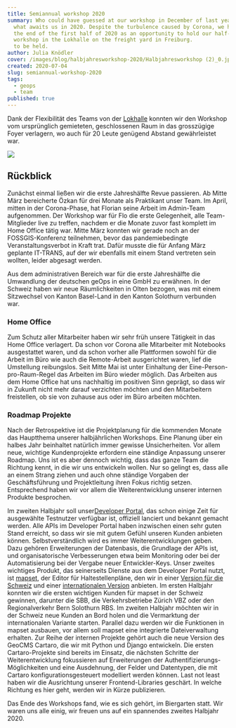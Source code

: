 ```yaml
---
title: Semiannual workshop 2020
summary: Who could have guessed at our workshop in December of last year
  what awaits us in 2020. Despite the turbulence caused by Corona, we have
  the end of the first half of 2020 as an opportunity to hold our half-year workshop on 09.07.2020 in the
  workshop in the Lokhalle on the freight yard in Freiburg.
  to be held.
author: Julia Knödler
cover: /images/blog/halbjahresworkshop-2020/Halbjahresworkshop (2)_0.jpg
created: 2020-07-04
slug: semiannual-workshop-2020
tags:
  - geops
  - team
published: true
---
```

Dank der Flexibilität des Teams von der [Lokhalle](https://www.lokhalle-freiburg.de/) konnten wir den Workshop vom ursprünglich gemieteten, geschlossenen Raum in das grosszügige Foyer verlagern, wo auch für 20 Leute genügend Abstand gewährleistet war.

![](/images/blog/halbjahresworkshop-2020/Lokhalle%20%281%29_0.jpg)

## Rückblick

Zunächst einmal ließen wir die erste Jahreshälfte Revue passieren. Ab Mitte März bereicherte Özkan für drei Monate als Praktikant unser Team. Im April, mitten in der Corona-Phase, hat Florian seine Arbeit im Admin-Team aufgenommen. Der Workshop war für Flo die erste Gelegenheit, alle Team-Mitglieder live zu treffen, nachdem er die Monate zuvor fast komplett im Home Office tätig war. Mitte März konnten wir gerade noch an der FOSSGIS-Konferenz teilnehmen, bevor das pandemiebedingte Veranstaltungsverbot in Kraft trat. Dafür musste die für Anfang März geplante IT-TRANS, auf der wir ebenfalls mit einem Stand vertreten sein wollten, leider abgesagt werden.

Aus dem administrativen Bereich war für die erste Jahreshälfte die Umwandlung der deutschen geOps in eine GmbH zu erwähnen. In der Schweiz haben wir neue Räumlichkeiten in Olten bezogen, was mit einem Sitzwechsel von Kanton Basel-Land in den Kanton Solothurn verbunden war.

### Home Office

Zum Schutz aller Mitarbeiter haben wir sehr früh unsere Tätigkeit in das Home Office verlagert. Da schon vor Corona alle Mitarbeiter mit Notebooks ausgestattet waren, und da schon vorher alle Plattformen sowohl für die Arbeit im Büro wie auch die Remote-Arbeit ausgerichtet waren, lief die Umstellung reibungslos. Seit Mitte Mai ist unter Einhaltung der Eine-Person-pro-Raum-Regel das Arbeiten im Büro wieder möglich. Das Arbeiten aus dem Home Office hat uns nachhaltig im positiven Sinn geprägt, so dass wir in Zukunft nicht mehr darauf verzichten möchten und den Mitarbeitern freistellen, ob sie von zuhause aus oder im Büro arbeiten möchten.

### Roadmap Projekte

Nach der Retrospektive ist die Projektplanung für die kommenden Monate das Hauptthema unserer halbjährlichen Workshops. Eine Planung über ein halbes Jahr beinhaltet natürlich immer gewisse Unsicherheiten. Vor allem neue, wichtige Kundenprojekte erfordern eine ständige Anpassung unserer Roadmap. Uns ist es aber dennoch wichtig, dass das ganze Team die Richtung kennt, in die wir uns entwickeln wollen. Nur so gelingt es, dass alle an einem Strang ziehen und auch ohne ständige Vorgaben der Geschäftsführung und Projektleitung ihren Fokus richtig setzen. Entsprechend haben wir vor allem die Weiterentwicklung unserer internen Produkte besprochen.

Im zweiten Halbjahr soll unser[Developer Portal](https://developer.geops.io/), das schon einige Zeit für ausgewählte Testnutzer verfügbar ist, offiziell lanciert und bekannt gemacht werden. Alle APIs im Developer Portal haben inzwischen einen sehr guten Stand erreicht, so dass wir sie mit gutem Gefühl unseren Kunden anbieten können. Selbstverständlich wird es immer Weiterentwicklungen geben. Dazu gehören Erweiterungen der Datenbasis, die Grundlage der APIs ist, und organisatorische Verbesserungen etwa beim Monitoring oder bei der Automatisierung bei der Vergabe neuer Entwickler-Keys. Unser zweites wichtiges Produkt, das seinerseits Dienste aus dem Developer Portal nutzt, ist [mapset](https://geops.com/en/solution/mapset), der Editor für Haltestellenpläne, den wir in einer [Version für die Schweiz](https://www.mapset.ch/) und einer [internationalen Version](https://www.mapset.io/) anbieten. Im ersten Halbjahr konnten wir die ersten wichtigen Kunden für mapset in der Schweiz gewinnen, darunter die SBB, die Verkehrsbetriebe Zürich VBZ oder den Regionalverkehr Bern Solothurn RBS. Im zweiten Halbjahr möchten wir in der Schweiz neue Kunden an Bord holen und die Vermarktung der internationalen Variante starten. Parallel dazu werden wir die Funktionen in mapset ausbauen, vor allem soll mapset eine integrierte Dateiverwaltung erhalten. Zur Reihe der internen Projekte gehört auch die neue Version des GeoCMS Cartaro, die wir mit Python und Django entwickeln. Die ersten Cartaro-Projekte sind bereits im Einsatz, die nächsten Schritte der Weiterentwicklung fokussieren auf Erweiterungen der Authentifizierungs-Möglichkeiten und eine Ausdehnung, der Felder und Datentypen, die mit Cartaro konfigurationsgesteuert modelliert werden können. Last not least haben wir die Ausrichtung unserer Frontend-Libraries geschärt. In welche Richtung es hier geht, werden wir in Kürze publizieren.

Das Ende des Workshops fand, wie es sich gehört, im Biergarten statt. Wir waren uns alle einig, wir freuen uns auf ein spannendes zweites Halbjahr 2020.